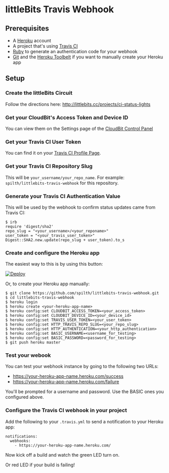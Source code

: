 # littleBits Travis Webhook

## Prerequisites

- A [Heroku](https://heroku.com) account
- A project that's using [Travis CI](https://travis-ci.org)
- [Ruby](https://www.ruby-lang.org/en/) to generate an authentication code for your webhook
- [Git](http://git-scm.com) and the [Heroku Toolbelt](https://toolbelt.heroku.com) if you want to manually create your Heroku app

## Setup

### Create the littleBits Circuit

Follow the directions here: <http://littlebits.cc/projects/ci-status-lights>

### Get your CloudBit's Access Token and Device ID

You can view them on the Settings page of the [CloudBit Control Panel](<http://control.littlebitscloud.cc>)

### Get your Travis CI User Token

You can find it on your [Travis CI Profile Page](https://travis-ci.org/profile/info).

### Get your Travis CI Repository Slug

This will be `your_username/your_repo_name`. For example: `spilth/littlebits-travis-webhook` for this repository.

### Generate your Travis CI Authentication Value

This will be used by the webhook to confirm status updates came from Travis CI:

    $ irb
    require 'digest/sha2'
    repo_slug = "<your_username>/<your_reponame>"
    user_token = "<your_travis_user_token>"
    Digest::SHA2.new.update(repo_slug + user_token).to_s

### Create and configure the Heroku app

The easiest way to this is by using this button:

[![Deploy](https://www.herokucdn.com/deploy/button.png)](https://heroku.com/deploy)

Or, to create your Heroku app manually:

    $ git clone https://github.com/spilth/littlebits-travis-webhook.git
    $ cd littlebits-travis-webhook
    $ heroku login
    $ heroku create <your-heroku-app-name>
    $ heroku config:set CLOUDBIT_ACCESS_TOKEN=<your_access_token>
    $ heroku config:set CLOUDBIT_DEVICE_ID=<your_device_id>
    $ heroku config:set TRAVIS_USER_TOKEN=<your_user_token>
    $ heroku config:set HTTP_TRAVIS_REPO_SLUG=<your_repo_slug>
    $ heroku config:set HTTP_AUTHENTICATION=<your_http_authentication>
    $ heroku config:set BASIC_USERNAME=<username_for_testing>
    $ heroku config:set BASIC_PASSWORD=<password_for_testing>
    $ git push heroku master

### Test your webook

You can test your webhook instance by going to the following two URLs:

- <https://your-heroku-app-name.heroku.com/success>
- <https://your-heroku-app-name.heroku.com/failure>

You'll be prompted for a username and password. Use the BASIC ones you configured above.

### Configure the Travis CI webhook in your project

Add the following to your `.travis.yml` to send a notification to your Heroku app:

    notifications:
      webhooks:
        - https://your-heroku-app-name.heroku.com/

Now kick off a build and watch the green LED turn on.

Or red LED if your build is failing!
